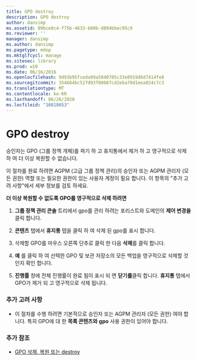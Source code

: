 ```yaml
---
title: GPO destroy
description: GPO destroy
author: dansimp
ms.assetid: 09bce8c4-f75b-4633-b80b-d894bbec95c9
ms.reviewer: ''
manager: dansimp
ms.author: dansimp
ms.pagetype: mdop
ms.mktglfcycl: manage
ms.sitesec: library
ms.prod: w10
ms.date: 06/16/2016
ms.openlocfilehash: 9d93b95fceda99a5840705c33e8919d6d7414fe8
ms.sourcegitcommit: 354664bc527d93f80687cd2eba70d1eea024c7c3
ms.translationtype: MT
ms.contentlocale: ko-KR
ms.lasthandoff: 06/26/2020
ms.locfileid: "10818653"
---
```

# GPO destroy


승인자는 GPO (그룹 정책 개체)를 파기 하 고 휴지통에서 제거 하 고 영구적으로 삭제 하 여 더 이상 복원할 수 없습니다.

이 절차를 완료 하려면 AGPM (고급 그룹 정책 관리)의 승인자 또는 AGPM 관리자 (모든 권한) 역할 또는 필요한 권한이 있는 사용자 계정이 필요 합니다. 이 항목의 "추가 고려 사항"에서 세부 정보를 검토 하세요.

**더 이상 복원할 수 없도록 GPO를 영구적으로 삭제 하려면**

1.  **그룹 정책 관리 콘솔** 트리에서 gpo를 관리 하려는 포리스트와 도메인의 **제어 변경을** 클릭 합니다.

2.  **콘텐츠** 탭에서 **휴지통** 탭을 클릭 하 여 삭제 된 gpo를 표시 합니다.

3.  삭제할 GPO를 마우스 오른쪽 단추로 클릭 한 다음 **삭제**를 클릭 합니다.

4.  **예** 를 클릭 하 여 선택한 GPO 및 보관 저장소의 모든 백업을 영구적으로 삭제할 것인지 확인 합니다.

5.  **진행률** 창에 전체 진행률이 완료 됨이 표시 되 면 **닫기를**클릭 합니다. **휴지통** 탭에서 GPO가 제거 되 고 영구적으로 삭제 됩니다.

### 추가 고려 사항

-   이 절차를 수행 하려면 기본적으로 승인자 또는 AGPM 관리자 (모든 권한) 여야 합니다. 특히 GPO에 대 한 **목록 콘텐츠와** **gpo** 사용 권한이 있어야 합니다.

### 추가 참조

-   [GPO 삭제, 복원 또는 destroy](deleting-restoring-or-destroying-a-gpo-agpm40.md)

 

 





